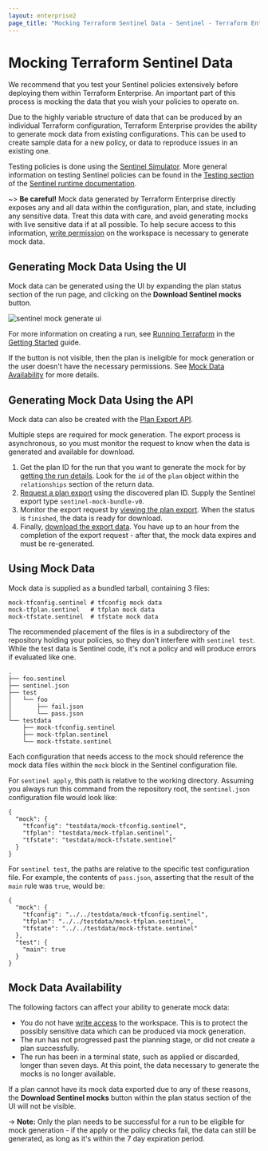 ```yaml
---
layout: enterprise2
page_title: "Mocking Terraform Sentinel Data - Sentinel - Terraform Enterprise"
---
```


# Mocking Terraform Sentinel Data

We recommend that you test your Sentinel policies extensively before deploying
them within Terraform Enterprise. An important part of this process is mocking
the data that you wish your policies to operate on.

Due to the highly variable structure of data that can be produced by an
individual Terraform configuration, Terraform Enterprise provides the ability to
generate mock data from existing configurations. This can be used to create
sample data for a new policy, or data to reproduce issues in an existing one.

Testing policies is done using the [Sentinel
Simulator](https://docs.hashicorp.com/sentinel/commands/). More general
information on testing Sentinel policies can be found in the [Testing
section](https://docs.hashicorp.com/sentinel/writing/testing) of the [Sentinel
runtime documentation](https://docs.hashicorp.com/sentinel).

~> **Be careful!** Mock data generated by Terraform Enterprise directly exposes
any and all data within the configuration, plan, and state, including any
sensitive data. Treat this data with care, and avoid generating mocks with live
sensitive data if at all possible. To help secure access to this information,
[write
permission](/docs/enterprise/users-teams-organizations/permissions.html#write)
on the workspace is necessary to generate mock data.

## Generating Mock Data Using the UI

Mock data can be generated using the UI by expanding the plan status section of
the run page, and clicking on the **Download Sentinel mocks** button.

![sentinel mock generate ui](/assets/images/guides/sentinel/download-mocks.png)

For more information on creating a run, see [Running
Terraform](/docs/enterprise/getting-started/runs.html) in the [Getting
Started](/docs/enterprise/getting-started/index.html) guide.

If the button is not visible, then the plan is ineligible for mock generation or
the user doesn't have the necessary permissions. See [Mock Data
Availability](#mock-data-availability) for more details.

## Generating Mock Data Using the API

Mock data can also be created with the [Plan Export
API](/docs/enterprise/api/plan-exports.html).

Multiple steps are required for mock generation. The export process is
asynchronous, so you must monitor the request to know when the data is generated
and available for download.

1. Get the plan ID for the run that you want to generate the mock for by
   [getting the run details](/docs/enterprise/api/run.html#get-run-details).
   Look for the `id` of the `plan` object within the `relationships` section of
   the return data.
1. [Request a plan
  export](/docs/enterprise/api/plan-exports.html#create-a-plan-export) using the
  discovered plan ID. Supply the Sentinel export type `sentinel-mock-bundle-v0`.
1. Monitor the export request by [viewing the plan
  export](/docs/enterprise/api/plan-exports.html#show-a-plan-export). When the
  status is `finished`, the data is ready for download.
1. Finally, [download the export
   data](/docs/enterprise/api/plan-exports.html#download-exported-plan-data).
   You have up to an hour from the completion of the export request - after
   that, the mock data expires and must be re-generated.

## Using Mock Data

Mock data is supplied as a bundled tarball, containing 3 files:

```
mock-tfconfig.sentinel # tfconfig mock data
mock-tfplan.sentinel   # tfplan mock data
mock-tfstate.sentinel  # tfstate mock data
```

The recommended placement of the files is in a subdirectory of the repository
holding your policies, so they don't interfere with `sentinel test`. While the
test data is Sentinel code, it's not a policy and will produce errors if
evaluated like one.

```
.
├── foo.sentinel
├── sentinel.json
├── test
│   └── foo
│       ├── fail.json
│       └── pass.json
└── testdata
    ├── mock-tfconfig.sentinel
    ├── mock-tfplan.sentinel
    └── mock-tfstate.sentinel
```

Each configuration that needs access to the mock should reference the mock data
files within the `mock` block in the Sentinel configuration file.

For `sentinel apply`, this path is relative to the working directory. Assuming
you always run this command from the repository root, the `sentinel.json`
configuration file would look like:

```
{
  "mock": {
    "tfconfig": "testdata/mock-tfconfig.sentinel",
    "tfplan": "testdata/mock-tfplan.sentinel",
    "tfstate": "testdata/mock-tfstate.sentinel"
  }
}
```

For `sentinel test`, the paths are relative to the specific test configuration
file. For example, the contents of `pass.json`, asserting that the result of the
`main` rule was `true`, would be:

```
{
  "mock": {
    "tfconfig": "../../testdata/mock-tfconfig.sentinel",
    "tfplan": "../../testdata/mock-tfplan.sentinel",
    "tfstate": "../../testdata/mock-tfstate.sentinel"
  },
  "test": {
    "main": true
  }
}
```

## Mock Data Availability

The following factors can affect your ability to generate mock data:

* You do not have [write
  access](/docs/enterprise/users-teams-organizations/permissions.html#write) to
  the workspace. This is to protect the possibly sensitive data which can be
  produced via mock generation.
* The run has not progressed past the planning stage, or did not create a plan
  successfully.
* The run has been in a terminal state, such as applied or discarded, longer
  than seven days. At this point, the data necessary to generate the mocks is no
  longer available.

If a plan cannot have its mock data exported due to any of these reasons, the
**Download Sentinel mocks** button within the plan status section of the UI will
not be visible.

-> **Note:** Only the plan needs to be successful for a run to be eligible for
mock generation - if the apply or the policy checks fail, the data can still be
generated, as long as it's within the 7 day expiration period.
